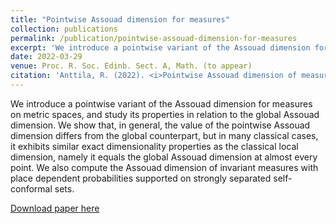 ```yaml
---
title: "Pointwise Assouad dimension for measures"
collection: publications
permalink: /publication/pointwise-assouad-dimension-for-measures
excerpt: 'We introduce a pointwise variant of the Assouad dimension for measures on metric spaces, and study its properties in relation to the global Assouad dimension.'
date: 2022-03-29
venue: Proc. R. Soc. Edinb. Sect. A, Math. (to appear)
citation: 'Anttila, R. (2022). <i>Pointwise Assouad dimension of measures</i>. to appear in Proc. R. Soc. Edinb. Sect. A, Math.'
---
```

We introduce a pointwise variant of the Assouad dimension for measures on metric spaces, and study its properties in relation to the global Assouad dimension. We show that, in general, the value of the pointwise Assouad dimension differs from the global counterpart, but in many classical cases, it exhibits similar exact dimensionality properties as the classical local dimension, namely it equals the global Assouad dimension at almost every point. We also compute the Assouad dimension of invariant measures with place dependent probabilities supported on strongly separated self-conformal sets.

[Download paper here](https://arxiv.org/abs/2203.15301)